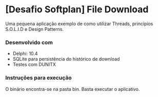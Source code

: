 # [Desafio Softplan] File Download

Uma pequena aplicação exemplo de como utilizar Threads, princípios S.O.L.I.D e Design Patterns.

### Desenvolvido com
* Delphi: 10.4
* SQLite para persistência do histórico de download
* Testes com DUNITX

### Instruções para execução

O binário encontra-se na pasta bin. Basta executar o aplicativo.